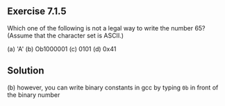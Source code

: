 ## Exercise 7.1.5
Which one of the following is not a legal way to write the number 65? (Assume that the character set is ASCII.)

(a) 'A'
(b) Ob1000001
(c) 0101
(d) 0x41

## Solution
(b) however, you can write binary constants in gcc by typing `0b` in front
of the binary number
